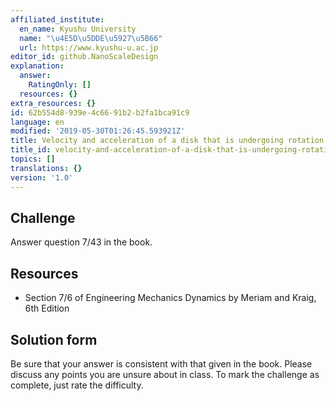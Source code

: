 ```yaml
---
affiliated_institute:
  en_name: Kyushu University
  name: "\u4E5D\u5DDE\u5927\u5B66"
  url: https://www.kyushu-u.ac.jp
editor_id: github.NanoScaleDesign
explanation:
  answer:
    RatingOnly: []
  resources: {}
extra_resources: {}
id: 62b554d8-939e-4c66-91b2-b2fa1bca91c9
language: en
modified: '2019-05-30T01:26:45.593921Z'
title: Velocity and acceleration of a disk that is undergoing rotation on 2 axes
title_id: velocity-and-acceleration-of-a-disk-that-is-undergoing-rotation-on-2-axes
topics: []
translations: {}
version: '1.0'
---
```


## Challenge
Answer question 7/43 in the book.


## Resources
- Section 7/6 of Engineering Mechanics Dynamics by Meriam and Kraig, 6th Edition


## Solution form
Be sure that your answer is consistent with that given in the book.
Please discuss any points you are unsure about in class.
To mark the challenge as complete, just rate the difficulty.
